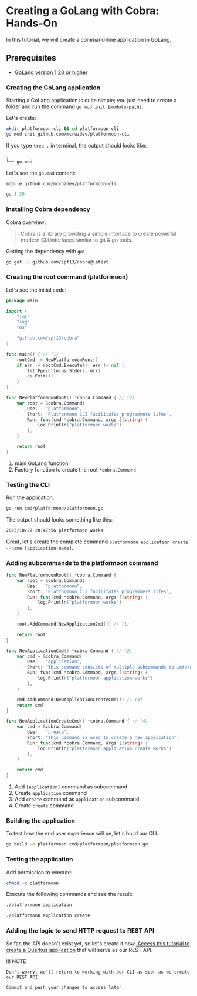 # Creating a GoLang with Cobra: Hands-On

In this tutorial, we will create a command-line application in GoLang.

## Prerequisites

- [GoLang version 1.20 or higher](https://go.dev/doc/install)

### Creating the GoLang application

Starting a GoLang application is quite simple; you just need to create a folder and run the command `go mod init [module-path]`.

Let's create:

```bash
mkdir platformoon-cli && cd platformoon-cli
go mod init github.com/mcruzdev/platformoon-cli
```

If you type `tree .` in terminal, the output should looks like:

```bash
.
└── go.mod
```

Let's see the `go.mod` content:

```mod
module github.com/mcruzdev/platformoon-cli

go 1.20
```

### Installing [Cobra dependency](https://github.com/spf13/cobra)

Cobra overview:

> Cobra is a library providing a simple interface to create powerful modern CLI interfaces similar to git & go tools.

Getting the dependency with `go`:

```bash
go get -u github.com/spf13/cobra@latest
```

### Creating the root command (platformoon)

Let's see the initial code:

``` go
package main

import (
	"fmt"
	"log"
	"os"

	"github.com/spf13/cobra"
)

func main() { // (1)
	rootCmd := NewPlatformoonRoot()
	if err := rootCmd.Execute(); err != nil {
		fmt.Fprintln(os.Stderr, err)
		os.Exit(1)
	}
}

func NewPlatformoonRoot() *cobra.Command { // (2)
	var root = &cobra.Command{
		Use:   "platformoon",
		Short: "Platformoon CLI facilitates programmers lifes",
		Run: func(cmd *cobra.Command, args []string) {
			log.Println("platformoon works")
		},
	}

	return root
}
```

1.  main GoLang function
2.  Factory function to create the root `*cobra.Command`

### Testing the CLI

Run the application:

```bash
go run cmd/platformoon/platformoon.go
```

The output should looks something like this:

```bash
2023/10/27 20:47:56 platformoon works
```

Great, let's create the complete command `platformoon application create --name [application-name]`.

### Adding subcommands to the platformoon command

```go
func NewPlatformoonRoot() *cobra.Command {
	var root = &cobra.Command{
		Use:   "platformoon",
		Short: "Platformoon CLI facilitates programmers lifes",
		Run: func(cmd *cobra.Command, args []string) {
			log.Println("platformoon works")
		},
	}

	root.AddCommand(NewApplicationCmd()) // (1)

	return root
}

func NewApplicationCmd() *cobra.Command { // (2)
	var cmd = &cobra.Command{
		Use:   "application",
		Short: "This command consists of multiple subcommands to interact with applications",
		Run: func(cmd *cobra.Command, args []string) {
			log.Println("platformoon application works")
		},
	}

	cmd.AddCommand(NewApplicationCreateCmd()) // (3)
	return cmd
}

func NewApplicationCreateCmd() *cobra.Command { // (4)
	var cmd = &cobra.Command{
		Use:   "create",
		Short: "This command is used to create a new application",
		Run: func(cmd *cobra.Command, args []string) {
			log.Println("platformoon application create works")
		},
	}

	return cmd
}

```

1.	Add `[application]` command as subcommand
2.	Create `application` command
3.	Add `create` command as `application` subcommand
4.	Create `create` command 

### Building the application

To test how the end user experience will be, let's build our CLI.

```bash
go build -o platformoon cmd/platformoon/platformoon.go 
```

### Testing the application

Add permission to execute:

```bash
chmod +x platformoon
```

Execute the following commands and see the result:

```bash
./platformoon application
```

```bash
./platformoon application create
```

### Adding the logic to send HTTP request to REST API

So far, the API doesn't exist yet, so let's create it now.[ Access this tutorial to create a Quarkus application](/tutorials/creating-a-quarkus-rest-api) that will serve as our REST API.

!!! NOTE

	Don't worry, we'll return to working with our CLI as soon as we create our REST API.

	Commit and push your changes to access later.